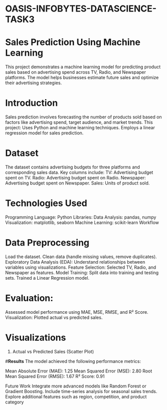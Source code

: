 # OASIS-INFOBYTES-DATASCIENCE-TASK3

# **Sales Prediction Using Machine Learning**
This project demonstrates a machine learning model for predicting product sales based on advertising spend across TV, Radio, and Newspaper platforms. 
The model helps businesses estimate future sales and optimize their advertising strategies.

# **Introduction**
Sales prediction involves forecasting the number of products sold based on factors like advertising spend, target audience, and market trends. 
This project:
Uses Python and machine learning techniques.
Employs a linear regression model for sales prediction.

# **Dataset**
The dataset contains advertising budgets for three platforms and corresponding sales data. Key columns include:
TV: Advertising budget spent on TV.
Radio: Advertising budget spent on Radio.
Newspaper: Advertising budget spent on Newspaper.
Sales: Units of product sold.

# **Technologies Used**
Programming Language: Python
Libraries:
Data Analysis: pandas, numpy
Visualization: matplotlib, seaborn
Machine Learning: scikit-learn
Workflow
# **Data Preprocessing**
Load the dataset.
Clean data (handle missing values, remove duplicates).
Exploratory Data Analysis (EDA):
Understand relationships between variables using visualizations.
Feature Selection:
Selected TV, Radio, and Newspaper as features.
Model Training:
Split data into training and testing sets.
Trained a Linear Regression model.
# **Evaluation**:
Assessed model performance using MAE, MSE, RMSE, and R² Score.
Visualization:
Plotted actual vs predicted sales.

# **Visualizations**
1. Actual vs Predicted Sales (Scatter Plot)


#**Results**
The model achieved the following performance metrics:

Mean Absolute Error (MAE): 1.25
Mean Squared Error (MSE): 2.80
Root Mean Squared Error (RMSE): 1.67
R² Score: 0.91

Future Work
Integrate more advanced models like Random Forest or Gradient Boosting.
Include time-series analysis for seasonal sales trends.
Explore additional features such as region, competition, and product category
